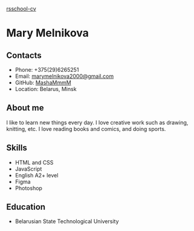 [rsschool-cv](http://127.0.0.1:5500/Masha%20CV/index.html)

# Mary Melnikova
## Contacts
* Phone: +375(29)6265251
* Email: marymelnikova2000@gmail.com
* GitHub: [MashaMmmM](https://github.com/MashaMmmM)
* Location: Belarus, Minsk
## About me
I like to learn new things every day. I love creative work such as drawing, knitting, etc. I love reading books and comics, and doing sports.

## Skills
* HTML and CSS
* JavaScript
* English A2+ level
* Figma
* Photoshop
## Education
* Belarusian State Technological University